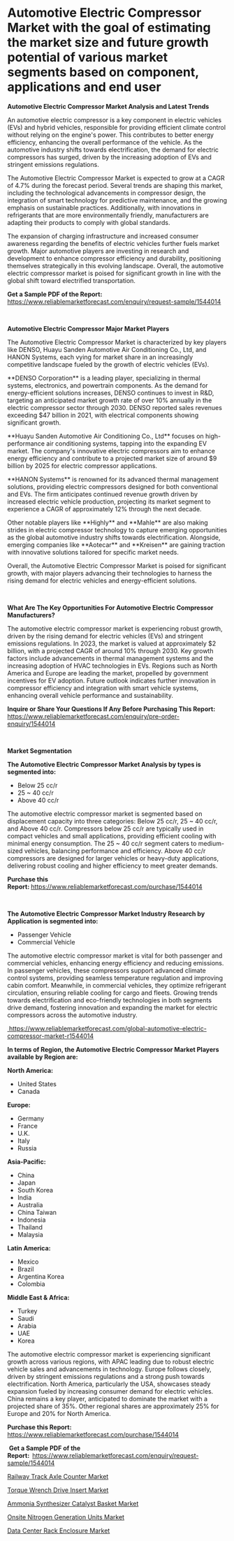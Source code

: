 <p><h1>Automotive Electric Compressor Market with the goal of estimating the market size and future growth potential of various market segments based on component, applications and end user</h1></p><p><strong>Automotive Electric Compressor Market Analysis and Latest Trends</strong></p>
<p><p>An automotive electric compressor is a key component in electric vehicles (EVs) and hybrid vehicles, responsible for providing efficient climate control without relying on the engine's power. This contributes to better energy efficiency, enhancing the overall performance of the vehicle. As the automotive industry shifts towards electrification, the demand for electric compressors has surged, driven by the increasing adoption of EVs and stringent emissions regulations.</p><p>The Automotive Electric Compressor Market is expected to grow at a CAGR of 4.7% during the forecast period. Several trends are shaping this market, including the technological advancements in compressor design, the integration of smart technology for predictive maintenance, and the growing emphasis on sustainable practices. Additionally, with innovations in refrigerants that are more environmentally friendly, manufacturers are adapting their products to comply with global standards. </p><p>The expansion of charging infrastructure and increased consumer awareness regarding the benefits of electric vehicles further fuels market growth. Major automotive players are investing in research and development to enhance compressor efficiency and durability, positioning themselves strategically in this evolving landscape. Overall, the automotive electric compressor market is poised for significant growth in line with the global shift toward electrified transportation.</p></p>
<p><strong>Get a Sample PDF of the Report:&nbsp;</strong> <a href="https://www.reliablemarketforecast.com/enquiry/request-sample/1544014?utm_campaign=3094&utm_medium=2&utm_source=Github&utm_content=ia&utm_term=30032025&utm_id=automotive-electric-compressor">https://www.reliablemarketforecast.com/enquiry/request-sample/1544014</a></p>
<p>&nbsp;</p>
<p><strong>Automotive Electric Compressor Major Market Players</strong></p>
<p><p>The Automotive Electric Compressor Market is characterized by key players like DENSO, Huayu Sanden Automotive Air Conditioning Co., Ltd, and HANON Systems, each vying for market share in an increasingly competitive landscape fueled by the growth of electric vehicles (EVs).</p><p>**DENSO Corporation** is a leading player, specializing in thermal systems, electronics, and powertrain components. As the demand for energy-efficient solutions increases, DENSO continues to invest in R&D, targeting an anticipated market growth rate of over 10% annually in the electric compressor sector through 2030. DENSO reported sales revenues exceeding $47 billion in 2021, with electrical components showing significant growth.</p><p>**Huayu Sanden Automotive Air Conditioning Co., Ltd** focuses on high-performance air conditioning systems, tapping into the expanding EV market. The company's innovative electric compressors aim to enhance energy efficiency and contribute to a projected market size of around $9 billion by 2025 for electric compressor applications.</p><p>**HANON Systems** is renowned for its advanced thermal management solutions, providing electric compressors designed for both conventional and EVs. The firm anticipates continued revenue growth driven by increased electric vehicle production, projecting its market segment to experience a CAGR of approximately 12% through the next decade.</p><p>Other notable players like **Highly** and **Mahle** are also making strides in electric compressor technology to capture emerging opportunities as the global automotive industry shifts towards electrification. Alongside, emerging companies like **Aotecar** and **Kreisen** are gaining traction with innovative solutions tailored for specific market needs.</p><p>Overall, the Automotive Electric Compressor Market is poised for significant growth, with major players advancing their technologies to harness the rising demand for electric vehicles and energy-efficient solutions.</p></p>
<p>&nbsp;</p>
<p><strong>What Are The Key Opportunities For Automotive Electric Compressor Manufacturers?</strong></p>
<p><p>The automotive electric compressor market is experiencing robust growth, driven by the rising demand for electric vehicles (EVs) and stringent emissions regulations. In 2023, the market is valued at approximately $2 billion, with a projected CAGR of around 10% through 2030. Key growth factors include advancements in thermal management systems and the increasing adoption of HVAC technologies in EVs. Regions such as North America and Europe are leading the market, propelled by government incentives for EV adoption. Future outlook indicates further innovation in compressor efficiency and integration with smart vehicle systems, enhancing overall vehicle performance and sustainability.</p></p>
<p><strong>Inquire or Share Your Questions If Any Before Purchasing This Report:</strong> <a href="https://www.reliablemarketforecast.com/enquiry/pre-order-enquiry/1544014?utm_campaign=3094&utm_medium=2&utm_source=Github&utm_content=ia&utm_term=30032025&utm_id=automotive-electric-compressor">https://www.reliablemarketforecast.com/enquiry/pre-order-enquiry/1544014</a></p>
<p>&nbsp;</p>
<p><strong>Market Segmentation</strong></p>
<p><strong>The Automotive Electric Compressor Market Analysis by types is segmented into:</strong></p>
<p><ul><li>Below 25 cc/r</li><li>25 ~ 40 cc/r</li><li>Above 40 cc/r</li></ul></p>
<p><p>The automotive electric compressor market is segmented based on displacement capacity into three categories: Below 25 cc/r, 25 ~ 40 cc/r, and Above 40 cc/r. Compressors below 25 cc/r are typically used in compact vehicles and small applications, providing efficient cooling with minimal energy consumption. The 25 ~ 40 cc/r segment caters to medium-sized vehicles, balancing performance and efficiency. Above 40 cc/r compressors are designed for larger vehicles or heavy-duty applications, delivering robust cooling and higher efficiency to meet greater demands.</p></p>
<p><strong>Purchase this Report:&nbsp;</strong><a href="https://www.reliablemarketforecast.com/purchase/1544014?utm_campaign=3094&utm_medium=2&utm_source=Github&utm_content=ia&utm_term=30032025&utm_id=automotive-electric-compressor">https://www.reliablemarketforecast.com/purchase/1544014</a></p>
<p>&nbsp;</p>
<p><strong>The Automotive Electric Compressor Market Industry Research by Application is segmented into:</strong></p>
<p><ul><li>Passenger Vehicle</li><li>Commercial Vehicle</li></ul></p>
<p><p>The automotive electric compressor market is vital for both passenger and commercial vehicles, enhancing energy efficiency and reducing emissions. In passenger vehicles, these compressors support advanced climate control systems, providing seamless temperature regulation and improving cabin comfort. Meanwhile, in commercial vehicles, they optimize refrigerant circulation, ensuring reliable cooling for cargo and fleets. Growing trends towards electrification and eco-friendly technologies in both segments drive demand, fostering innovation and expanding the market for electric compressors across the automotive industry.</p></p>
<p><a href="https://www.reliablemarketforecast.com/global-automotive-electric-compressor-market-r1544014?utm_campaign=3094&utm_medium=2&utm_source=Github&utm_content=ia&utm_term=30032025&utm_id=automotive-electric-compressor">&nbsp;https://www.reliablemarketforecast.com/global-automotive-electric-compressor-market-r1544014</a></p>
<p><strong>In terms of Region, the Automotive Electric Compressor Market Players available by Region are:</strong></p>
<p>
    <p> <strong> North America: </strong>
        <ul>
            <li>United States</li>
            <li>Canada</li>
        </ul>
        </p> 
    <p> <strong> Europe: </strong>
        <ul>
            <li>Germany</li>
            <li>France</li>
            <li>U.K.</li>
            <li>Italy</li>
            <li>Russia</li>
        </ul>
        </p> 
    <p> <strong> Asia-Pacific: </strong>
        <ul>
            <li>China</li>
            <li>Japan</li>
            <li>South Korea</li>
            <li>India</li>
            <li>Australia</li>
            <li>China Taiwan</li>
            <li>Indonesia</li>
            <li>Thailand</li>
            <li>Malaysia</li>
        </ul>
        </p> 
    <p> <strong> Latin America: </strong>
        <ul>
            <li>Mexico</li>
            <li>Brazil</li>
            <li>Argentina Korea</li>
            <li>Colombia</li>
        </ul>
        </p> 
    <p> <strong> Middle East & Africa: </strong>
        <ul>
            <li>Turkey</li>
            <li>Saudi</li>
            <li>Arabia</li>
            <li>UAE</li>
            <li>Korea</li>
        </ul>
    </p>
    </p>
<p><p>The automotive electric compressor market is experiencing significant growth across various regions, with APAC leading due to robust electric vehicle sales and advancements in technology. Europe follows closely, driven by stringent emissions regulations and a strong push towards electrification. North America, particularly the USA, showcases steady expansion fueled by increasing consumer demand for electric vehicles. China remains a key player, anticipated to dominate the market with a projected share of 35%. Other regional shares are approximately 25% for Europe and 20% for North America.</p></p>
<p><strong>Purchase this Report: </strong><a href="https://www.reliablemarketforecast.com/purchase/1544014?utm_campaign=3094&utm_medium=2&utm_source=Github&utm_content=ia&utm_term=30032025&utm_id=automotive-electric-compressor">https://www.reliablemarketforecast.com/purchase/1544014</a></p>
<p>&nbsp;<strong>Get a Sample PDF of the Report:&nbsp;&nbsp;</strong><a href="https://www.reliablemarketforecast.com/enquiry/request-sample/1544014?utm_campaign=3094&utm_medium=2&utm_source=Github&utm_content=ia&utm_term=30032025&utm_id=automotive-electric-compressor">https://www.reliablemarketforecast.com/enquiry/request-sample/1544014</a></p>
<p><strong></strong></p>
<p><p><a href="https://www.linkedin.com/pulse/market-revenue-forecast-railway-track-axle-counter-industry-1pqec?utm_campaign=3094&utm_medium=2&utm_source=Github&utm_content=ia&utm_term=30032025&utm_id=automotive-electric-compressor">Railway Track Axle Counter Market</a></p><p><a href="https://www.linkedin.com/pulse/torque-wrench-drive-insert-report-industry-analysis-growth-vxrhc?utm_campaign=3094&utm_medium=2&utm_source=Github&utm_content=ia&utm_term=30032025&utm_id=automotive-electric-compressor">Torque Wrench Drive Insert Market</a></p><p><a href="https://www.linkedin.com/pulse/market-dynamics-projected-growth-ammonia-synthesizer-catalyst-ywqzc?utm_campaign=3094&utm_medium=2&utm_source=Github&utm_content=ia&utm_term=30032025&utm_id=automotive-electric-compressor">Ammonia Synthesizer Catalyst Basket Market</a></p><p><a href="https://www.linkedin.com/pulse/delving-growth-market-onsite-nitrogen-generation-units-gexuc?utm_campaign=3094&utm_medium=2&utm_source=Github&utm_content=ia&utm_term=30032025&utm_id=automotive-electric-compressor">Onsite Nitrogen Generation Units Market</a></p><p><a href="https://www.linkedin.com/pulse/data-center-rack-enclosure-market-size-average-cagr-54-revenue-n00sc?utm_campaign=3094&utm_medium=2&utm_source=Github&utm_content=ia&utm_term=30032025&utm_id=automotive-electric-compressor">Data Center Rack Enclosure Market</a></p></p>